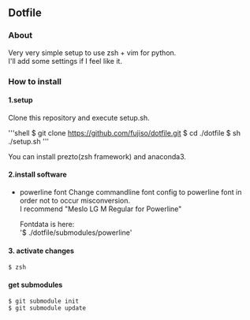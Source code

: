 ## Dotfile

### About
Very very simple setup to use zsh + vim for python.  
I'll add some settings if I feel like it.  


### How to install
#### 1.setup
Clone this repository and execute setup.sh.


'''shell
    $ git clone https://github.com/fujiso/dotfile.git
    $ cd ./dotfile
    $ sh ./setup.sh
'''


You can install prezto(zsh framework) and anaconda3.

#### 2.install software
* powerline font
    Change commandline font config to powerline font in order not to occur misconversion.   
    I recommend "Meslo LG M Regular for Powerline"   

    Fontdata is here:  
    '$ ./dotfile/submodules/powerline'

#### 3. activate changes
    $ zsh

#### get submodules
    $ git submodule init
    $ git submodule update
